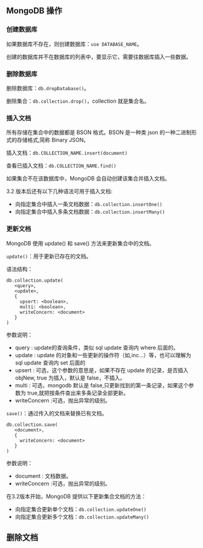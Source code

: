 ## MongoDB 操作

### 创建数据库

如果数据库不存在，则创建数据库：`use DATABASE_NAME`。

创建的数据库并不在数据库的列表中，要显示它，需要往数据库插入一些数据。

### 删除数据库

删除数据库：`db.dropDatabase()`。

删除集合：`db.collection.drop()`，collection 就是集合名。

### 插入文档

所有存储在集合中的数据都是 BSON 格式。BSON 是一种类 json 的一种二进制形式的存储格式,简称 Binary JSON。

插入文档：`db.COLLECTION_NAME.insert(document)`

查看已插入文档：`db.COLLECTION_NAME.find()`

如果集合不在该数据库中，MongoDB 会自动创建该集合并插入文档。

3.2 版本后还有以下几种语法可用于插入文档:

* 向指定集合中插入一条文档数据：`db.collection.insertOne()`
* 向指定集合中插入多条文档数据：`db.collection.insertMany()`

### 更新文档

MongoDB 使用 update() 和 save() 方法来更新集合中的文档。

`update()`：用于更新已存在的文档。

语法结构：
```
db.collection.update(
   <query>,
   <update>,
   {
     upsert: <boolean>,
     multi: <boolean>,
     writeConcern: <document>
   }
)
```
参数说明：

* query : update的查询条件，类似 sql update 查询内 where 后面的。
* update : update 的对象和一些更新的操作符（如$,$inc...）等，也可以理解为 sql update 查询内 set 后面的
* upsert : 可选，这个参数的意思是，如果不存在 update 的记录，是否插入 objNew, true 为插入，默认是 false，不插入。
* multi : 可选，mongodb 默认是 false,只更新找到的第一条记录，如果这个参数为 true,就把按条件查出来多条记录全部更新。
* writeConcern :可选，抛出异常的级别。

`save()`：通过传入的文档来替换已有文档。

```
db.collection.save(
   <document>,
   {
     writeConcern: <document>
   }
)
```
参数说明：

* document : 文档数据。
* writeConcern :可选，抛出异常的级别。

在3.2版本开始，MongoDB 提供以下更新集合文档的方法：

* 向指定集合更新单个文档：`db.collection.updateOne()` 
* 向指定集合更新多个文档：`db.collection.updateMany()`

## 删除文档


